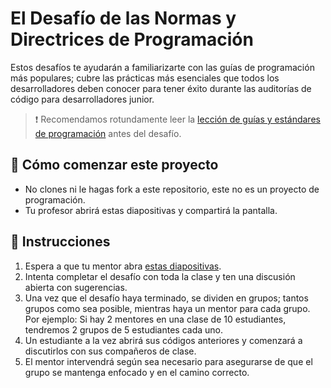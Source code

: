 # El Desafío de las Normas y Directrices de Programación

Estos desafíos te ayudarán a familiarizarte con las guías de programación más populares; cubre las prácticas más esenciales que todos los desarrolladores deben conocer para tener éxito durante las auditorías de código para desarrolladores junior.

> ❗ Recomendamos rotundamente leer la [lección de guías y estándares de programación](https://4geeks.com/es/lesson/estandates-y-lineamientos-de-codigo) antes del desafío.

## 🌱 Cómo comenzar este proyecto

- No clones ni le hagas fork a este repositorio, este no es un proyecto de programación.
- Tu profesor abrirá estas diapositivas y compartirá la pantalla.

## 📝 Instrucciones

1. Espera a que tu mentor abra [estas diapositivas](https://coding-guidelines-challenge.vercel.app).
2. Intenta completar el desafío con toda la clase y ten una discusión abierta con sugerencias.
3. Una vez que el desafío haya terminado, se dividen en grupos; tantos grupos como sea posible, mientras haya un mentor para cada grupo. Por ejemplo: Si hay 2 mentores en una clase de 10 estudiantes, tendremos 2 grupos de 5 estudiantes cada uno.
4. Un estudiante a la vez abrirá sus códigos anteriores y comenzará a discutirlos con sus compañeros de clase.
5. El mentor intervendrá según sea necesario para asegurarse de que el grupo se mantenga enfocado y en el camino correcto.
